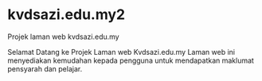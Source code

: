 # kvdsazi.edu.my2
Projek laman web kvdsazi.edu.my

Selamat Datang ke Projek Laman web Kvdsazi.edu.my
Laman web ini menyediakan kemudahan kepada pengguna untuk mendapatkan maklumat pensyarah dan pelajar.
